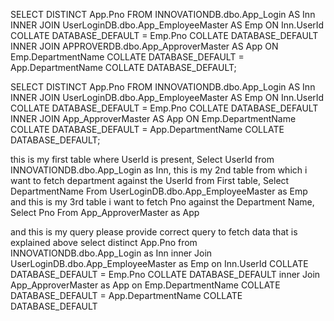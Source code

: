 SELECT DISTINCT App.Pno
FROM INNOVATIONDB.dbo.App_Login AS Inn
INNER JOIN UserLoginDB.dbo.App_EmployeeMaster AS Emp
    ON Inn.UserId COLLATE DATABASE_DEFAULT = Emp.Pno COLLATE DATABASE_DEFAULT
INNER JOIN APPROVERDB.dbo.App_ApproverMaster AS App
    ON Emp.DepartmentName COLLATE DATABASE_DEFAULT = App.DepartmentName COLLATE DATABASE_DEFAULT;




SELECT DISTINCT App.Pno
FROM INNOVATIONDB.dbo.App_Login AS Inn
INNER JOIN UserLoginDB.dbo.App_EmployeeMaster AS Emp
    ON Inn.UserId COLLATE DATABASE_DEFAULT = Emp.Pno COLLATE DATABASE_DEFAULT
INNER JOIN App_ApproverMaster AS App
    ON Emp.DepartmentName COLLATE DATABASE_DEFAULT = App.DepartmentName COLLATE DATABASE_DEFAULT;





this is my first table where UserId is present, Select UserId from INNOVATIONDB.dbo.App_Login as Inn,
this is my 2nd table from which i want to fetch department against the UserId from First table, Select DepartmentName From UserLoginDB.dbo.App_EmployeeMaster as Emp
and this is my 3rd table i want to fetch Pno against the Department Name, Select Pno From App_ApproverMaster as App 

and this is my query please provide correct query to fetch data that is explained above 
select  distinct App.Pno from INNOVATIONDB.dbo.App_Login as Inn
inner Join UserLoginDB.dbo.App_EmployeeMaster as Emp
on Inn.UserId COLLATE DATABASE_DEFAULT = Emp.Pno COLLATE DATABASE_DEFAULT
inner Join App_ApproverMaster as App
on Emp.DepartmentName COLLATE DATABASE_DEFAULT = App.DepartmentName COLLATE DATABASE_DEFAULT
